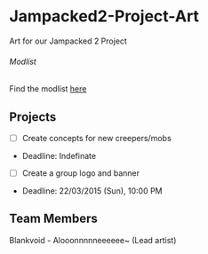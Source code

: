 # Jampacked2-Project-Art
Art for our Jampacked 2 Project

###### Modlist
Find the modlist [here](https://docs.google.com/spreadsheets/d/1U2YEvQ4C5O_1uUFvwbVg72HFOckIbKkcRN6LxPkydjs/)

## Projects
- [ ] Create concepts for new creepers/mobs
- Deadline: Indefinate
- [ ] Create a group logo and banner
- Deadline: 22/03/2015 (Sun), 10:00 PM

## Team Members
Blankvoid - Alooonnnnneeeeee~ (Lead artist)



